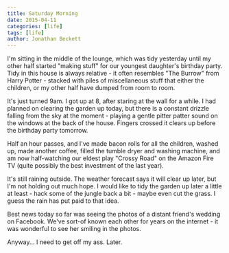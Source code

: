 ```yaml
---
title: Saturday Morning
date: 2015-04-11
categories: [life]
tags: [life]
author: Jonathan Beckett
---
```


I'm sitting in the middle of the lounge, which was tidy yesterday until my other half started "making stuff" for our youngest daughter's birthday party. Tidy in this house is always relative - it often resembles "The Burrow" from Harry Potter - stacked with piles of miscellaneous stuff that either the children, or my other half have dumped from room to room.

It's just turned 9am. I got up at 8, after staring at the wall for a while. I had planned on clearing the garden up today, but there is a constant drizzle falling from the sky at the moment - playing a gentle pitter patter sound on the windows at the back of the house. Fingers crossed it clears up before the birthday party tomorrow.

Half an hour passes, and I've made bacon rolls for all the children, washed up, made another coffee, filled the tumble dryer and washing machine, and am now half-watching our eldest play "Crossy Road" on the Amazon Fire TV (quite possibly the best investment of the last year).

It's still raining outside. The weather forecast says it will clear up later, but I'm not holding out much hope. I would like to tidy the garden up later a little at least - hack some of the jungle back a bit - maybe even cut the grass. I guess the rain has put paid to that idea.

Best news today so far was seeing the photos of a distant friend's wedding on Facebook. We've sort-of known each other for years on the internet - it was wonderful to see her smiling in the photos.

Anyway... I need to get off my ass. Later.